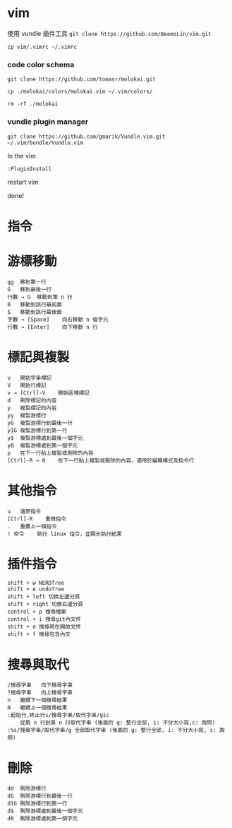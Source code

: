 vim
===
使用 vundle 插件工具
`git clone https://github.com/BeemoLin/vim.git`

`cp vim/.vimrc ~/.vimrc`

### code color schema

`git clone https://github.com/tomasr/molokai.git`

`cp ./molokai/colors/molokai.vim ~/.vim/colors/`

`rm -rf ./molokai`

### vundle plugin manager

`git clone https://github.com/gmarik/Vundle.vim.git ~/.vim/bundle/Vundle.vim`

In the vim

`:PluginInstall`

restart vim

done!

指令
===

# 游標移動
	gg	移到第一行
	G	移到最後一行
	行數 → G	移動到第 n 行
	0	移動到該行最前面
	$	移動到該行最後面
	字數 → [Space]	向右移動 n 個字元
	行數 → [Enter]	向下移動 n 行
# 標記與複製
	v	開始字串標記
	V	開始行標記
	v → [Ctrl]-V	開始區塊標記
	d	刪除標記的內容
	y	複製標記的內容
	yy	複製游標行
	yG	複製游標行到最後一行
	y1G	複製游標行到第一行
	y$	複製游標處到最後一個字元
	y0	複製游標處到第一個字元
	p	在下一行貼上複製或刪除的內容
	[Ctrl]-R → 0	在下一行貼上複製或刪除的內容，適用於編輯模式及指令行
# 其他指令
	u	還原指令
	[Ctrl]-R	重做指令
	.	重覆上一個指令
	! 命令	執行 linux 指令，並顯示執行結果

# 插件指令
	shift + w NERDTree
	shift + e undoTree
	shift + left 切換左邊分頁
	shift + right 切換右邊分頁
	control + p 搜尋檔案
	control + i 搜尋git內文件
	shift + o 搜尋現在開啟文件
	shift + f 搜尋包含內文
# 搜尋與取代
	/搜尋字串	向下搜尋字串
	?搜尋字串	向上搜尋字串
	n	繼續下一個搜尋結果
	N	繼續上一個搜尋結果
	:起始行,終止行s/搜尋字串/取代字串/gic
		從第 n 行到第 n 行取代字串 (後面的 g: 整行全部, i: 不分大小寫,c: 詢問)
	:%s/搜尋字串/取代字串/g	全部取代字串 (後面的 g: 整行全部, i: 不分大小寫, c: 詢問)
# 刪除
	dd	刪除游標行
	dG	刪除游標行到最後一行
	d1G	刪除游標行到第一行
	d$	刪除游標處到最後一個字元
	d0	刪除游標處到第一個字元
